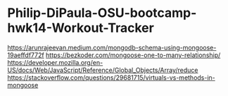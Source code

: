 # Philip-DiPaula-OSU-bootcamp-hwk14-Workout-Tracker

https://arunrajeevan.medium.com/mongodb-schema-using-mongoose-19aeffdf772f
https://bezkoder.com/mongoose-one-to-many-relationship/
https://developer.mozilla.org/en-US/docs/Web/JavaScript/Reference/Global_Objects/Array/reduce
https://stackoverflow.com/questions/29681715/virtuals-vs-methods-in-mongoose
